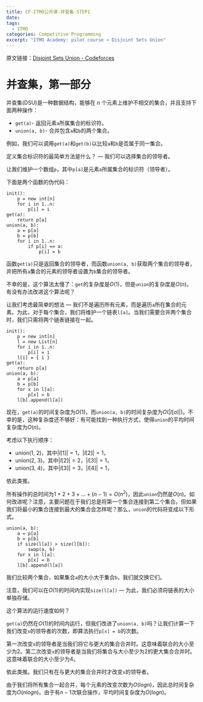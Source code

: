 ```yaml
---
title: CF-ITMO公开课-并查集-STEP1
date: 
tags:
  - ITMO
categories: Competitive Programming
excerpt: "ITMO Academy: pilot course » Disjoint Sets Union"
---
```


原文链接：[Disjoint Sets Union - Codeforces](https://codeforces.com/edu/course/2/lesson/7)

# 并查集，第一部分

并查集(DSU)是一种数据结构，能够在 $n$ 个元素上维护不相交的集合，并且支持下面两种操作：

* `get(a)`- 返回元素`a`所属集合的标识符。
* `union(a, b)`- 合并包含`a`和`b`的两个集合。

例如，我们可以调用`get(a)`和`get(b)`以比较`a`和`b`是否属于同一集合。

定义集合标识符的最简单方法是什么？ — 我们可以选择集合的领导者。

让我们维护一个数组`p`，其中`p[a]`是元素`a`所属集合的标识符（领导者）。

下面是两个函数的伪代码：
```
init():  
	p = new int[n]  
	for i in 1..n:    
		p[i] = i
get(a):  
	return p[a]
union(a, b):  
	a = p[a]  
	b = p[b]  
	for i in 1..n:    
		if p[i] == a:      
			p[i] = b
```

函数`get(a)`只是返回集合的领导者，而函数`union(a, b)`获取两个集合的领导者，并把所有`a`集合的元素的领导者设置为`b`集合的领导者。

不幸的是，这个算法太慢了：`get`的复杂度是$O(1)$，但是`union`的复杂度是$O(n)$。有没有办法改进这个算法呢？

让我们考虑最简单的想法 — 我们不是遍历所有元素，而是遍历`a`所在集合的元素。为此，对于每个集合，我们将维护一个链表`l[a]`。当我们需要合并两个集合时，我们只需将两个链表链接在一起。
```
init():  
	p = new int[n]  
	l = new List[n]  
	for i in 1..n:    
		p[i] = i    
	l[i] = { i }
get(a):  
	return p[a]
union(a, b):  
	a = p[a]  
	b = p[b]  
	for x in l[a]:    
		p[x] = b  
	l[b].append(l[a])
```
现在，`get(a)`的时间复杂度为$O(1)$，而`union(a, b)`的时间复杂度为$O(|l[a]|)$。不幸的是，这种复杂度还不够好：有可能找到一种执行方式，使得`union`的平均时间复杂度为$O(n)$。

考虑以下执行顺序：

* union(1, 2)，其中$|l[1]|=1$，$|l[2]|=1$，  
* union(2, 3)，其中$|l[2]|=2$，$|l[3]|=1$，  
* union(3, 4)，其中$|l[3]|=3$，$|l[4]|=1$，  

依此类推。  

所有操作的总时间为$1+2+3+…+(n−1)=O(n^2)$，因此`union`仍然是$O(n)$。如何改进呢？注意，主要问题在于我们总是将第一个集合连接到第二个集合。但如果我们将最小的集合连接到最大的集合会怎样呢？那么，`union`的代码将变成以下形式。

```
union(a, b):  
	a = p[a]  
	b = p[b]  
	if size(l[a]) > size(l[b]):    
		swap(a, b)  
	for x in l[a]:    
		p[x] = b  
	l[b].append(l[a])
```

我们比较两个集合，如果集合`a`的大小大于集合`b`，我们就交换它们。

注意，我们可以在$O(1)$的时间内实现`size(l[a])` — 为此，我们必须将链表的大小单独存储。

这个算法的运行速度如何？

`get(a)`仍然在$O(1)$的时间内运行，但我们改进了`union(a, b)`吗？让我们计算一下我们改变`x`的领导者的次数，即算法执行`p[x] = b`的次数。

第一次改变`x`的领导者是当我们将它与更大的集合合并时。这意味着联合的大小至少为$2$。第二次改变`x`的领导者是当我们将集合与大小至少为$2$的更大集合合并时。这意味着联合的大小至少为$4$。

依此类推。我们只有在与更大的集合合并时才改变`x`的领导者。

由于我们将所有集合一起合并，每个元素的改变次数为$O(logn)$，因此总时间复杂度为$O(nlogn)$。由于有$n−1$次联合操作，平均时间复杂度为$O(logn)$。